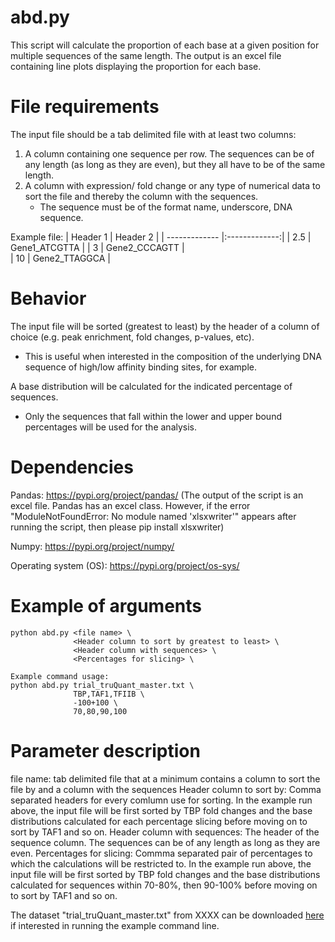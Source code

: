 # abd.py #
This script will calculate the proportion of each base at a given position for multiple sequences of the same length. The output is an excel file containing line plots displaying the proportion for each base. 

# File requirements #
The input file should be a tab delimited file with at least two columns: 
   1. A column containing one sequence per row. The sequences can be of any length (as long as they are even), but they all have to be of the same length.
   2. A column with expression/ fold change or any type of numerical data to sort the file and thereby the column with the sequences.
      * The sequence must be of the format name, underscore, DNA sequence.

Example file:
| Header 1      | Header 2      |
| ------------- |:-------------:| 
| 2.5           | Gene1_ATCGTTA | 
| 3             | Gene2_CCCAGTT |  
| 10            | Gene2_TTAGGCA |    

# Behavior #
The input file will be sorted (greatest to least) by the header of a column of choice (e.g. peak enrichment, fold changes, p-values, etc). 
  * This is useful when interested in the composition of the underlying DNA sequence of high/low affinity binding sites, for example. 

A base distribution will be calculated for the indicated percentage of sequences.
  * Only the sequences that fall within the lower and upper bound percentages will be used for the analysis.

# Dependencies #
Pandas: https://pypi.org/project/pandas/
(The output of the script is an excel file. Pandas has an excel class. However, if the error "ModuleNotFoundError: No module named 'xlsxwriter'" appears after running the script, then please pip install xlsxwriter)

Numpy: https://pypi.org/project/numpy/

Operating system (OS): https://pypi.org/project/os-sys/

# Example of arguments #
```
python abd.py <file name> \
              <Header column to sort by greatest to least> \
              <Header column with sequences> \
              <Percentages for slicing> \

Example command usage: 
python abd.py trial_truQuant_master.txt \
              TBP,TAF1,TFIIB \
              -100+100 \
              70,80,90,100
```
# Parameter description #
file name: <str> tab delimited file that at a minimum contains a column to sort the file by and a column with the sequences
Header column to sort by: <str> Comma separated headers for every comlumn use for sorting. In the example run above, the input file will be first sorted by TBP fold changes and the base distributions calculated for each percentage slicing before moving on to sort by TAF1 and so on.
Header column with sequences: <str> The header of the sequence column. The sequences can be of any length as long as they are even.
Percentages for slicing: <int> Commma separated pair of percentages to which the calculations will be restricted to. In the example run above, the input file will be first sorted by TBP fold changes and the base distributions calculated for sequences within 70-80%, then 90-100% before moving on to sort by TAF1 and so on.

The dataset "trial_truQuant_master.txt" from XXXX can be downloaded [here](https://github.com/JuanFSantana/DNA-and-RNA-seq-analysis-essentials/blob/main/Average%20base%20distribution%20plots/trial_truQuant_master.txt) if interested in running the example command line. 

